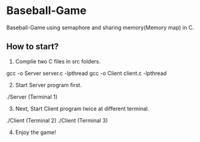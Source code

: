 # Baseball-Game
Baseball-Game using semaphore and sharing memory(Memory map) in C.

## How to start?

1) Complie two C files in src folders.

gcc -o Server server.c -lpthread
gcc -o Client client.c -lpthread

2) Start Server program first.

./Server (Terminal 1)

3) Next, Start Client program twice at different terminal.

./Client (Terminal 2)
./Client (Terminal 3)

4) Enjoy the game!
